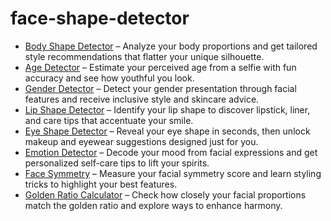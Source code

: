 # face-shape-detector

- [Body Shape Detector](https://faceauraai.com/ai-tools/body-shape-detector) – Analyze your body proportions and get tailored style recommendations that flatter your unique silhouette.  
- [Age Detector](https://faceauraai.com/ai-tools/age-detector) – Estimate your perceived age from a selfie with fun accuracy and see how youthful you look.  
- [Gender Detector](https://faceauraai.com/ai-tools/gender-detector) – Detect your gender presentation through facial features and receive inclusive style and skincare advice.  
- [Lip Shape Detector](https://faceauraai.com/ai-tools/lip-shape-detector) – Identify your lip shape to discover lipstick, liner, and care tips that accentuate your smile.  
- [Eye Shape Detector](https://faceauraai.com/ai-tools/eye-shape-detector) – Reveal your eye shape in seconds, then unlock makeup and eyewear suggestions designed just for you.  
- [Emotion Detector](https://faceauraai.com/ai-tools/emotion-detector) – Decode your mood from facial expressions and get personalized self-care tips to lift your spirits.  
- [Face Symmetry](https://faceauraai.com/ai-tools/face-symmetry) – Measure your facial symmetry score and learn styling tricks to highlight your best features.  
- [Golden Ratio Calculator](https://faceauraai.com/ai-tools/golden-ratio-calculator) – Check how closely your facial proportions match the golden ratio and explore ways to enhance harmony.  
